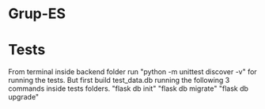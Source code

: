 # Grup-ES


# Tests

From terminal inside backend folder run "python -m unittest discover -v" for running the tests.
But first build test_data.db running the following 3 commands inside tests folders.
"flask db init"
"flask db migrate"
"flask db upgrade"
